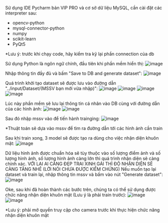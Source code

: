 Sử dụng IDE Pycharm bản VIP PRO và cơ sở dữ liệu MySQL, cần cài đặt các interpreter sau:
+ opencv-python
+ mysql-connector-python
+ numpy
+ scikit-learn
+ PyQt5

*Lưu ý: trước khi chạy code, hãy kiểm tra kỹ lại phần connection của db

Sử dụng Python là ngôn ngữ chính, đầu tiên khi phần mềm hiển thị:
![image](https://github.com/user-attachments/assets/630640e5-70b2-4f39-8bfc-856bd7867569)

Nhập thông tin đầy đủ và bấm "Save to DB and generate dataset":
![image](https://github.com/user-attachments/assets/99555918-1804-4798-afdf-615d77bc7f67)

Quá trình khởi tạo dataset sẽ được lưu vào đường dẫn "../input/Dataset/(MSSV bạn mới vừa nhập)":
![image](https://github.com/user-attachments/assets/dfdd04bd-371f-4b91-9c3e-c58c100bfb06)
![image](https://github.com/user-attachments/assets/46fdf497-b7a5-4c84-9fed-4095e30c53d4)
![image](https://github.com/user-attachments/assets/6d351d80-fe5b-453d-b747-4460770e2292)
![image](https://github.com/user-attachments/assets/2acb76a4-24f0-483f-b381-b2d431fd5161)


Lúc này phần mềm sẽ lưu lại thông tin cá nhân vào DB cùng với đường dẫn của các hình ảnh:
![image](https://github.com/user-attachments/assets/b1cf402d-a069-47d5-a38e-ceb3cbe2d4e5)
![image](https://github.com/user-attachments/assets/eac89d73-3dc2-4aab-a23d-27abdb3da205)

Sau đó nhập mssv vào để tiến hành trainging:
![image](https://github.com/user-attachments/assets/628a5b14-966a-419c-a45f-7b349e8cffc6)

*Thuật toán sẽ dựa vào mssv để tìm ra đường dẫn tới các hình ảnh cần train

Sau khi train xong, 3 model sẽ được tạo ra dùng cho việc nhận diện khuôn mặt:
![image](https://github.com/user-attachments/assets/877bb4d9-1b01-432f-bec9-8149073525b1)

Dữ liệu hình ảnh được chuẩn hóa sẽ tùy thuộc vào số lượng điểm ảnh và số lượng hình ảnh, số lượng hình ảnh càng lớn thì quá trình nhận diện sẽ càng chính xác. VỚI LẠI AI CÀNG ĐẸP TRAI XINH GÁI THÌ ĐỘ NHẬN DIỆN SẼ CÀNG TĂNG NHÉ (LỜI NÓI CHƯA ĐƯỢC KIỂM CHỨNG)
Nếu muốn tạo lại dataset và train lại, nhập thông tin mssv và bấm vào nút "Generate dataset":
![image](https://github.com/user-attachments/assets/7e413d03-b2bf-4616-9fdb-a96bd6f28913)

Oke, sau khi đã hoàn thành các bước trên, chúng ta có thể sử dụng được chức năng nhận diện khuôn mặt (Lưu ý là phải train trước):
![image](https://github.com/user-attachments/assets/08a9e766-174a-4591-aded-521c32561acb)
![image](https://github.com/user-attachments/assets/405d4ace-a206-4992-9733-997f09161241)

*Lưu ý: phải mở quyền truy cập cho camera trước khi thực hiện chức năng nhận diện khuôn mặt





